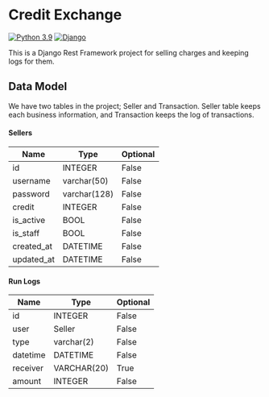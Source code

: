# Credit Exchange

[![Python 3.9](https://img.shields.io/badge/Python-3.9-green.svg)](https://shields.io/)
[![Django](https://img.shields.io/badge/Django_Rest_Framework-3.14-355E3B)](https://shields.io/)

This is a Django Rest Framework project for selling charges and keeping logs for them.

## Data Model

We have two tables in the project; Seller and Transaction. Seller table keeps each business information,
and Transaction keeps the log of transactions.

#### Sellers

| Name       | Type         | Optional |
|------------|--------------|----------|
| id         | INTEGER      | False    |
| username   | varchar(50)  | False    |
| password   | varchar(128) | False    |
| credit     | INTEGER      | False    |
| is_active  | BOOL         | False    |
| is_staff   | BOOL         | False    |
| created_at | DATETIME     | False    |
| updated_at | DATETIME     | False    |

#### Run Logs

| Name           | Type        | Optional |
|----------------|-------------|----------|
| id             | INTEGER     | False    |
| user           | Seller      | False    |
| type           | varchar(2)  | False    |
| datetime       | DATETIME    | False    |
| receiver       | VARCHAR(20) | True     |
| amount         | INTEGER     | False    |
